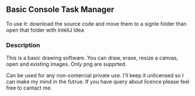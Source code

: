 <h2>Basic Console Task Manager</h2>
<p>To use it: download the source code and move them to a signle folder than open that folder with IntellJ Idea</p>
<h3>Description</h3>
<p>This is a basic drawing software. You can draw, erase, resize a canvas, open and existing images. Only png are supprted.</p>
<p>Can be used for any non-comercial private use. I'll keep it unlicensed so I can make my mind in the futrue. If you have query about licence please feel free to cantact me.</p>
